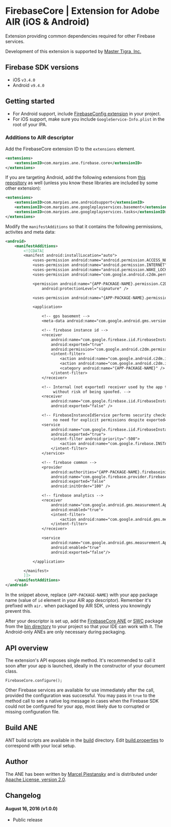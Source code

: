 # FirebaseCore | Extension for Adobe AIR (iOS & Android)

Extension providing common dependencies required for other Firebase services.

Development of this extension is supported by [Master Tigra, Inc.](https://github.com/mastertigra)

## Firebase SDK versions

* iOS `v3.4.0`
* Android `v9.4.0`

## Getting started

* For Android support, include [FirebaseConfig extension](https://github.com/marpies/firebase-config-ane) in your project.
* For iOS support, make sure you include `GoogleService-Info.plist` in the root of your IPA.

### Additions to AIR descriptor

Add the FirebaseCore extension ID to the `extensions` element.

```xml
<extensions>
    <extensionID>com.marpies.ane.firebase.core</extensionID>
</extensions>
```

If you are targeting Android, add the following extensions from [this repository](https://github.com/marpies/android-dependency-anes) as well (unless you know these libraries are included by some other extension):

```xml
<extensions>
    <extensionID>com.marpies.ane.androidsupport</extensionID>
    <extensionID>com.marpies.ane.googleplayservices.basement</extensionID>
    <extensionID>com.marpies.ane.googleplayservices.tasks</extensionID>
</extensions>
```

Modify the `manifestAdditions` so that it contains the following permissions, activites and meta data:

```xml
<android>
    <manifestAdditions>
        <![CDATA[
        <manifest android:installLocation="auto">
            <uses-permission android:name="android.permission.ACCESS_NETWORK_STATE" />
            <uses-permission android:name="android.permission.INTERNET" />
            <uses-permission android:name="android.permission.WAKE_LOCK" />
            <uses-permission android:name="com.google.android.c2dm.permission.RECEIVE" />

            <permission android:name="{APP-PACKAGE-NAME}.permission.C2D_MESSAGE"
                android:protectionLevel="signature" />

            <uses-permission android:name="{APP-PACKAGE-NAME}.permission.C2D_MESSAGE" />

            <application>

                <!-- gps basement -->
                <meta-data android:name="com.google.android.gms.version" android:value="@integer/google_play_services_version" />

                <!-- firebase instance id -->
                <receiver
                    android:name="com.google.firebase.iid.FirebaseInstanceIdReceiver"
                    android:exported="true"
                    android:permission="com.google.android.c2dm.permission.SEND" >
                    <intent-filter>
                        <action android:name="com.google.android.c2dm.intent.RECEIVE" />
                        <action android:name="com.google.android.c2dm.intent.REGISTRATION" />
                        <category android:name="{APP-PACKAGE-NAME}" />
                    </intent-filter>
                </receiver>

                <!-- Internal (not exported) receiver used by the app to start its own exported services
                     without risk of being spoofed. -->
                <receiver
                    android:name="com.google.firebase.iid.FirebaseInstanceIdInternalReceiver"
                    android:exported="false" />

                <!-- FirebaseInstanceIdService performs security checks at runtime,
                     no need for explicit permissions despite exported="true" -->
                <service
                    android:name="com.google.firebase.iid.FirebaseInstanceIdService"
                    android:exported="true">
                    <intent-filter android:priority="-500">
                        <action android:name="com.google.firebase.INSTANCE_ID_EVENT" />
                    </intent-filter>
                </service>

                <!-- firebase common -->
                <provider
                    android:authorities="{APP-PACKAGE-NAME}.firebaseinitprovider"
                    android:name="com.google.firebase.provider.FirebaseInitProvider"
                    android:exported="false"
                    android:initOrder="100" />

                <!-- firebase analytics -->
                <receiver
                    android:name="com.google.android.gms.measurement.AppMeasurementReceiver"
                    android:enabled="true">
                    <intent-filter>
                        <action android:name="com.google.android.gms.measurement.UPLOAD"/>
                    </intent-filter>
                </receiver>

                <service
                    android:name="com.google.android.gms.measurement.AppMeasurementService"
                    android:enabled="true"
                    android:exported="false"/>

            </application>

        </manifest>
        ]]>
    </manifestAdditions>
</android>
```

In the snippet above, replace `{APP-PACKAGE-NAME}` with your app package name (value of `id` element in your AIR app descriptor). Remember it's prefixed with `air.` when packaged by AIR SDK, unless you knowingly prevent this.

After your descriptor is set up, add the [FirebaseCore ANE](bin/com.marpies.ane.firebase.core.ane) or [SWC](bin/com.marpies.ane.firebase.core.swc) package from the [bin directory](bin/) to your project so that your IDE can work with it. The Android-only ANEs are only necessary during packaging.

## API overview

The extension's API exposes single method. It's recommended to call it soon after your app is launched, ideally in the constructor of your document class.

```as3
FirebaseCore.configure();
```

Other Firebase services are available for use immediately after the call, provided the configuration was successful. You may pass in `true` to the method call to see a native log message in cases when the Firebase SDK could not be configured for your app, most likely due to corrupted or missing configuration file.

## Build ANE
ANT build scripts are available in the [build](build/) directory. Edit [build.properties](build/build.properties) to correspond with your local setup.

## Author
The ANE has been written by [Marcel Piestansky](https://twitter.com/marpies) and is distributed under [Apache License, version 2.0](http://www.apache.org/licenses/LICENSE-2.0.html).

## Changelog

#### August 16, 2016 (v1.0.0)

* Public release
